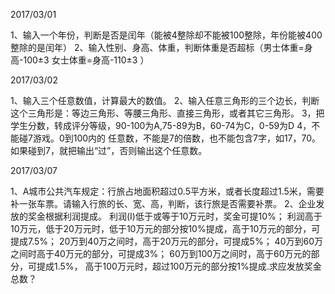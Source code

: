 2017/03/01

1、输入一个年份，判断是否是闰年（能被4整除却不能被100整除，年份能被400整除的是闰年）
2、输入性别、身高、体重，判断体重是否超标（男士体重=身高-100±3 女士体重=身高-110±3 ）

2017/03/02

1、输入三个任意数值，计算最大的数值。
2、输入任意三角形的三个边长，判断这个三角形是：等边三角形、等腰三角形、直接三角形，或者其它三角形。
3，把学生分数，转成评分等级，90-100为A,75-89为B，60-74为C，0-59为D
4，不能碰7游戏。0到100内的 任意数，不能是7的倍数，也不能包含7字，如17，70。如果碰到7，就把输出“过”，否则输出这个任意数。

2017/03/07

1、A城市公共汽车规定：行旅占地面积超过0.5平方米，或者长度超过1.5米，需要补一张车票。请输入行旅的长、宽、高，判断，该行旅是否需要补票。
2、企业发放的奖金根据利润提成。
  利润(I)低于或等于10万元时，奖金可提10%；
  利润高于10万元，低于20万元时，低于10万元的部分按10%提成，高于10万元的部分，可提成7.5%；
  20万到40万之间时，高于20万元的部分，可提成5%；
  40万到60万之间时高于40万元的部分，可提成3%；
  60万到100万之间时，高于60万元的部分，可提成1.5%，
  高于100万元时，超过100万元的部分按1%提成.求应发放奖金总数？
